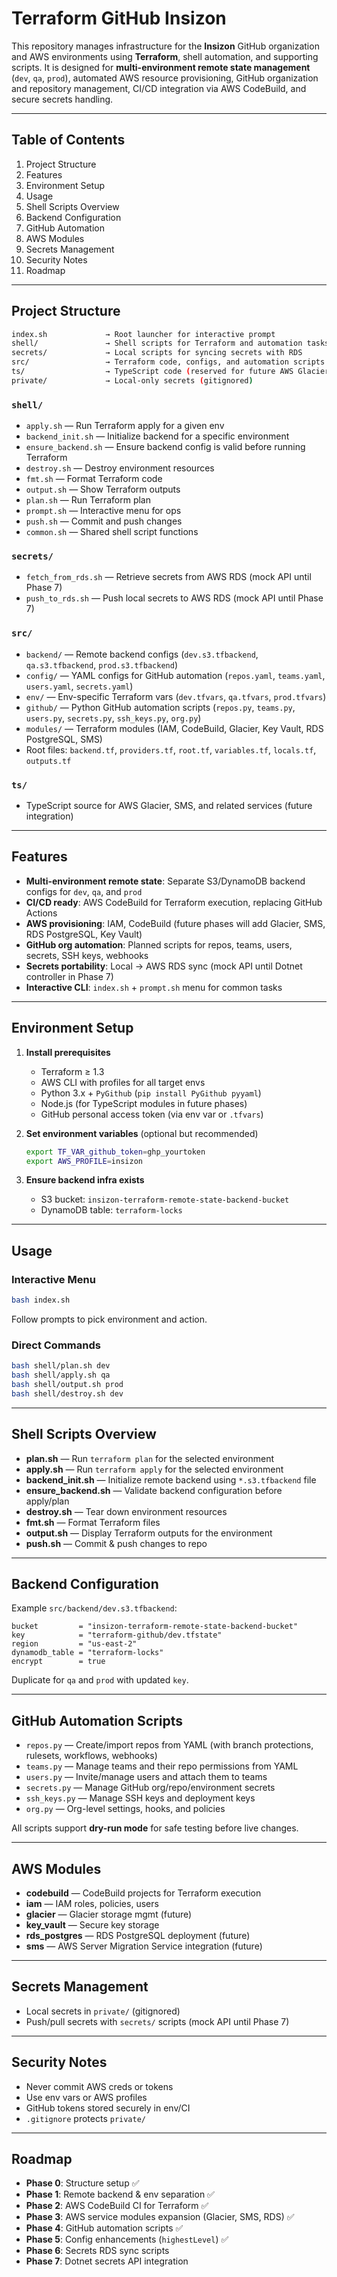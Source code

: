 # Terraform GitHub Insizon

This repository manages infrastructure for the **Insizon** GitHub organization and AWS environments using **Terraform**, shell automation, and supporting scripts.
It is designed for **multi-environment remote state management** (`dev`, `qa`, `prod`), automated AWS resource provisioning, GitHub organization and repository management, CI/CD integration via AWS CodeBuild, and secure secrets handling.

---

## Table of Contents

1. Project Structure
2. Features
3. Environment Setup
4. Usage
5. Shell Scripts Overview
6. Backend Configuration
7. GitHub Automation
8. AWS Modules
9. Secrets Management
10. Security Notes
11. Roadmap

---

## Project Structure

```bash
index.sh             → Root launcher for interactive prompt
shell/               → Shell scripts for Terraform and automation tasks
secrets/             → Local scripts for syncing secrets with RDS
src/                 → Terraform code, configs, and automation scripts
ts/                  → TypeScript code (reserved for future AWS Glacier, SMS, etc.)
private/             → Local-only secrets (gitignored)
```

### `shell/`

* `apply.sh` — Run Terraform apply for a given env
* `backend_init.sh` — Initialize backend for a specific environment
* `ensure_backend.sh` — Ensure backend config is valid before running Terraform
* `destroy.sh` — Destroy environment resources
* `fmt.sh` — Format Terraform code
* `output.sh` — Show Terraform outputs
* `plan.sh` — Run Terraform plan
* `prompt.sh` — Interactive menu for ops
* `push.sh` — Commit and push changes
* `common.sh` — Shared shell script functions

### `secrets/`

* `fetch_from_rds.sh` — Retrieve secrets from AWS RDS (mock API until Phase 7)
* `push_to_rds.sh` — Push local secrets to AWS RDS (mock API until Phase 7)

### `src/`

* `backend/` — Remote backend configs (`dev.s3.tfbackend`, `qa.s3.tfbackend`, `prod.s3.tfbackend`)
* `config/` — YAML configs for GitHub automation (`repos.yaml`, `teams.yaml`, `users.yaml`, `secrets.yaml`)
* `env/` — Env-specific Terraform vars (`dev.tfvars`, `qa.tfvars`, `prod.tfvars`)
* `github/` — Python GitHub automation scripts (`repos.py`, `teams.py`, `users.py`, `secrets.py`, `ssh_keys.py`, `org.py`)
* `modules/` — Terraform modules (IAM, CodeBuild, Glacier, Key Vault, RDS PostgreSQL, SMS)
* Root files: `backend.tf`, `providers.tf`, `root.tf`, `variables.tf`, `locals.tf`, `outputs.tf`

### `ts/`

* TypeScript source for AWS Glacier, SMS, and related services (future integration)

---

## Features

* **Multi-environment remote state**: Separate S3/DynamoDB backend configs for `dev`, `qa`, and `prod`
* **CI/CD ready**: AWS CodeBuild for Terraform execution, replacing GitHub Actions
* **AWS provisioning**: IAM, CodeBuild (future phases will add Glacier, SMS, RDS PostgreSQL, Key Vault)
* **GitHub org automation**: Planned scripts for repos, teams, users, secrets, SSH keys, webhooks
* **Secrets portability**: Local → AWS RDS sync (mock API until Dotnet controller in Phase 7)
* **Interactive CLI**: `index.sh` + `prompt.sh` menu for common tasks

---

## Environment Setup

1. **Install prerequisites**

   * Terraform ≥ 1.3
   * AWS CLI with profiles for all target envs
   * Python 3.x + `PyGithub` (`pip install PyGithub pyyaml`)
   * Node.js (for TypeScript modules in future phases)
   * GitHub personal access token (via env var or `.tfvars`)

2. **Set environment variables** (optional but recommended)

   ```sh
   export TF_VAR_github_token=ghp_yourtoken
   export AWS_PROFILE=insizon
   ```

3. **Ensure backend infra exists**

   * S3 bucket: `insizon-terraform-remote-state-backend-bucket`
   * DynamoDB table: `terraform-locks`

---

## Usage

### Interactive Menu

```sh
bash index.sh
```

Follow prompts to pick environment and action.

### Direct Commands

```sh
bash shell/plan.sh dev
bash shell/apply.sh qa
bash shell/output.sh prod
bash shell/destroy.sh dev
```

---

## Shell Scripts Overview

* **plan.sh** — Run `terraform plan` for the selected environment
* **apply.sh** — Run `terraform apply` for the selected environment
* **backend\_init.sh** — Initialize remote backend using `*.s3.tfbackend` file
* **ensure\_backend.sh** — Validate backend configuration before apply/plan
* **destroy.sh** — Tear down environment resources
* **fmt.sh** — Format Terraform files
* **output.sh** — Display Terraform outputs for the environment
* **push.sh** — Commit & push changes to repo

---

## Backend Configuration

Example `src/backend/dev.s3.tfbackend`:

```hcl
bucket         = "insizon-terraform-remote-state-backend-bucket"
key            = "terraform-github/dev.tfstate"
region         = "us-east-2"
dynamodb_table = "terraform-locks"
encrypt        = true
```

Duplicate for `qa` and `prod` with updated `key`.

---

## GitHub Automation Scripts

* `repos.py` — Create/import repos from YAML (with branch protections, rulesets, workflows, webhooks)
* `teams.py` — Manage teams and their repo permissions from YAML
* `users.py` — Invite/manage users and attach them to teams
* `secrets.py` — Manage GitHub org/repo/environment secrets
* `ssh_keys.py` — Manage SSH keys and deployment keys
* `org.py` — Org-level settings, hooks, and policies

All scripts support **dry-run mode** for safe testing before live changes.

---

## AWS Modules

* **codebuild** — CodeBuild projects for Terraform execution
* **iam** — IAM roles, policies, users
* **glacier** — Glacier storage mgmt (future)
* **key\_vault** — Secure key storage
* **rds\_postgres** — RDS PostgreSQL deployment (future)
* **sms** — AWS Server Migration Service integration (future)

---

## Secrets Management

* Local secrets in `private/` (gitignored)
* Push/pull secrets with `secrets/` scripts (mock API until Phase 7)

---

## Security Notes

* Never commit AWS creds or tokens
* Use env vars or AWS profiles
* GitHub tokens stored securely in env/CI
* `.gitignore` protects `private/`

---

## Roadmap

* **Phase 0**: Structure setup ✅
* **Phase 1**: Remote backend & env separation ✅
* **Phase 2**: AWS CodeBuild CI for Terraform ✅
* **Phase 3**: AWS service modules expansion (Glacier, SMS, RDS) ✅
* **Phase 4**: GitHub automation scripts ✅
* **Phase 5**: Config enhancements (`highestLevel`) ✅
* **Phase 6**: Secrets RDS sync scripts
* **Phase 7**: Dotnet secrets API integration
